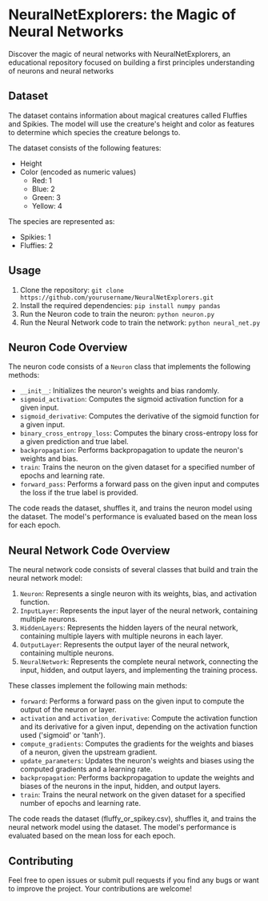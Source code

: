 # NeuralNetExplorers: the Magic of Neural Networks

Discover the magic of neural networks with NeuralNetExplorers, an educational repository focused on building a first principles understanding of neurons and neural networks

## Dataset

The dataset contains information about magical creatures called Fluffies and Spikies. The model will use the creature's height and color as features to determine which species the creature belongs to.

The dataset consists of the following features:

- Height
- Color (encoded as numeric values)
  - Red: 1
  - Blue: 2
  - Green: 3
  - Yellow: 4

The species are represented as:

- Spikies: 1
- Fluffies: 2

## Usage

1. Clone the repository: `git clone https://github.com/yourusername/NeuralNetExplorers.git`
2. Install the required dependencies: `pip install numpy pandas`
3. Run the Neuron code to train the neuron: `python neuron.py`
4. Run the Neural Network code to train the network: `python neural_net.py`

## Neuron Code Overview

The neuron code consists of a `Neuron` class that implements the following methods:

- `__init__`: Initializes the neuron's weights and bias randomly.
- `sigmoid_activation`: Computes the sigmoid activation function for a given input.
- `sigmoid_derivative`: Computes the derivative of the sigmoid function for a given input.
- `binary_cross_entropy_loss`: Computes the binary cross-entropy loss for a given prediction and true label.
- `backpropagation`: Performs backpropagation to update the neuron's weights and bias.
- `train`: Trains the neuron on the given dataset for a specified number of epochs and learning rate.
- `forward_pass`: Performs a forward pass on the given input and computes the loss if the true label is provided.

The code reads the dataset, shuffles it, and trains the neuron model using the dataset. The model's performance is evaluated based on the mean loss for each epoch.

## Neural Network Code Overview

The neural network code consists of several classes that build and train the neural network model:

1. `Neuron`: Represents a single neuron with its weights, bias, and activation function.
2. `InputLayer`: Represents the input layer of the neural network, containing multiple neurons.
3. `HiddenLayers`: Represents the hidden layers of the neural network, containing multiple layers with multiple neurons in each layer.
4. `OutputLayer`: Represents the output layer of the neural network, containing multiple neurons.
5. `NeuralNetwork`: Represents the complete neural network, connecting the input, hidden, and output layers, and implementing the training process.

These classes implement the following main methods:

- `forward`: Performs a forward pass on the given input to compute the output of the neuron or layer.
- `activation` and `activation_derivative`: Compute the activation function and its derivative for a given input, depending on the activation function used ('sigmoid' or 'tanh').
- `compute_gradients`: Computes the gradients for the weights and biases of a neuron, given the upstream gradient.
- `update_parameters`: Updates the neuron's weights and biases using the computed gradients and a learning rate.
- `backpropagation`: Performs backpropagation to update the weights and biases of the neurons in the input, hidden, and output layers.
- `train`: Trains the neural network on the given dataset for a specified number of epochs and learning rate.

The code reads the dataset (fluffy_or_spikey.csv), shuffles it, and trains the neural network model using the dataset. The model's performance is evaluated based on the mean loss for each epoch.

## Contributing

Feel free to open issues or submit pull requests if you find any bugs or want to improve the project. Your contributions are welcome!
